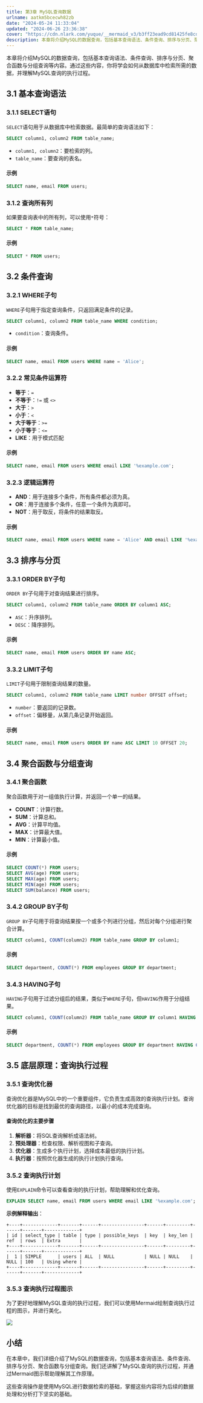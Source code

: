 ```yaml
---
title: 第3章 MySQL查询数据
urlname: aatkm5bcecwh82zb
date: "2024-05-24 11:33:04"
updated: "2024-06-26 23:36:38"
cover: "https://cdn.nlark.com/yuque/__mermaid_v3/b3ff23ead9cd81425fe8cd9a239730e2.svg"
description: 本章将介绍MySQL的数据查询，包括基本查询语法、条件查询、排序与分页、聚合函数与分组查询等内容。通过这些内容，你将学会如何从数据库中检索所需的数据，并理解MySQL查询的执行过程。3.1 基本查询语法3.1.1 SELECT语句SELECT语句用于从数据库中检索数据。最简单的查询语法如下：S...
---
```


本章将介绍MySQL的数据查询，包括基本查询语法、条件查询、排序与分页、聚合函数与分组查询等内容。通过这些内容，你将学会如何从数据库中检索所需的数据，并理解MySQL查询的执行过程。

## 3.1 基本查询语法

### 3.1.1 SELECT语句

`SELECT`语句用于从数据库中检索数据。最简单的查询语法如下：

```sql
SELECT column1, column2 FROM table_name;
```

- `column1, column2`：要检索的列。
- `table_name`：要查询的表名。

#### 示例

```sql
SELECT name, email FROM users;
```

### 3.1.2 查询所有列

如果要查询表中的所有列，可以使用`*`符号：

```sql
SELECT * FROM table_name;
```

#### 示例

```sql
SELECT * FROM users;
```

## 3.2 条件查询

### 3.2.1 WHERE子句

`WHERE`子句用于指定查询条件，只返回满足条件的记录。

```sql
SELECT column1, column2 FROM table_name WHERE condition;
```

- `condition`：查询条件。

#### 示例

```sql
SELECT name, email FROM users WHERE name = 'Alice';
```

### 3.2.2 常见条件运算符

- **等于**：`=`
- **不等于**：`!=` 或 `<>`
- **大于**：`>`
- **小于**：`<`
- **大于等于**：`>=`
- **小于等于**：`<=`
- **LIKE**：用于模式匹配

#### 示例

```sql
SELECT name, email FROM users WHERE email LIKE '%example.com';
```

### 3.2.3 逻辑运算符

- **AND**：用于连接多个条件，所有条件都必须为真。
- **OR**：用于连接多个条件，任意一个条件为真即可。
- **NOT**：用于取反，将条件的结果取反。

#### 示例

```sql
SELECT name, email FROM users WHERE name = 'Alice' AND email LIKE '%example.com';
```

## 3.3 排序与分页

### 3.3.1 ORDER BY子句

`ORDER BY`子句用于对查询结果进行排序。

```sql
SELECT column1, column2 FROM table_name ORDER BY column1 ASC;
```

- `ASC`：升序排列。
- `DESC`：降序排列。

#### 示例

```sql
SELECT name, email FROM users ORDER BY name ASC;
```

### 3.3.2 LIMIT子句

`LIMIT`子句用于限制查询结果的数量。

```sql
SELECT column1, column2 FROM table_name LIMIT number OFFSET offset;
```

- `number`：要返回的记录数。
- `offset`：偏移量，从第几条记录开始返回。

#### 示例

```sql
SELECT name, email FROM users ORDER BY name ASC LIMIT 10 OFFSET 20;
```

## 3.4 聚合函数与分组查询

### 3.4.1 聚合函数

聚合函数用于对一组值执行计算，并返回一个单一的结果。

- **COUNT**：计算行数。
- **SUM**：计算总和。
- **AVG**：计算平均值。
- **MAX**：计算最大值。
- **MIN**：计算最小值。

#### 示例

```sql
SELECT COUNT(*) FROM users;
SELECT AVG(age) FROM users;
SELECT MAX(age) FROM users;
SELECT MIN(age) FROM users;
SELECT SUM(balance) FROM users;
```

### 3.4.2 GROUP BY子句

`GROUP BY`子句用于将查询结果按一个或多个列进行分组，然后对每个分组进行聚合计算。

```sql
SELECT column1, COUNT(column2) FROM table_name GROUP BY column1;
```

#### 示例

```sql
SELECT department, COUNT(*) FROM employees GROUP BY department;
```

### 3.4.3 HAVING子句

`HAVING`子句用于过滤分组后的结果，类似于`WHERE`子句，但`HAVING`作用于分组结果。

```sql
SELECT column1, COUNT(column2) FROM table_name GROUP BY column1 HAVING COUNT(column2) > 1;
```

#### 示例

```sql
SELECT department, COUNT(*) FROM employees GROUP BY department HAVING COUNT(*) > 10;
```

## 3.5 底层原理：查询执行过程

### 3.5.1 查询优化器

查询优化器是MySQL中的一个重要组件，它负责生成高效的查询执行计划。查询优化器的目标是找到最优的查询路径，以最小的成本完成查询。

#### 查询优化的主要步骤

1. **解析器**：将SQL查询解析成语法树。
2. **预处理器**：检查权限、解析视图和子查询。
3. **优化器**：生成多个执行计划，选择成本最低的执行计划。
4. **执行器**：按照优化器生成的执行计划执行查询。

### 3.5.2 查询执行计划

使用`EXPLAIN`命令可以查看查询的执行计划，帮助理解和优化查询。

```sql
EXPLAIN SELECT name, email FROM users WHERE email LIKE '%example.com';
```

**示例解释输出**：

```
+----+-------------+-------+------+----------------+------+---------+------+-------+-------------+
| id | select_type | table | type | possible_keys  | key  | key_len | ref  | rows  | Extra       |
+----+-------------+-------+------+----------------+------+---------+------+-------+-------------+
|  1 | SIMPLE      | users | ALL  | NULL           | NULL | NULL    | NULL | 100   | Using where |
+----+-------------+-------+------+----------------+------+---------+------+-------+-------------+
```

### 3.5.3 查询执行过程图示

为了更好地理解MySQL查询的执行过程，我们可以使用Mermaid绘制查询执行过程的图示，并进行美化。

![](https://oss1.aistar.cool/elog-offer-now/5bbea3ee59dec6e10fd71121264a4656.svg)

## 小结

在本章中，我们详细介绍了MySQL的数据查询，包括基本查询语法、条件查询、排序与分页、聚合函数与分组查询。我们还讲解了MySQL查询的执行过程，并通过Mermaid图示帮助理解其工作原理。

这些查询操作是使用MySQL进行数据检索的基础，掌握这些内容将为后续的数据处理和分析打下坚实的基础。
